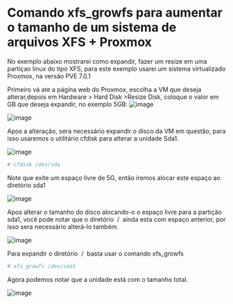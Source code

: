 # Comando xfs_growfs para aumentar o tamanho de um sistema de arquivos XFS + Proxmox


No exemplo abaixo mostrarei como expandir, fazer um resize em uma partiçao linux do tipo XFS, para este exemplo usarei um sistema virtualizado Proxmox, na versão PVE 7.0.1

Primeiro vá ate a página web do Proxmox, escolha a VM que deseja alterar,depois em Hardware > Hard Disk >Resize Disk, coloque o valor em GB que deseja expandir, no exemplo 5GB:
![image](https://user-images.githubusercontent.com/79642492/145046544-d9cd555d-3b78-4119-a477-4bb0518fd9ed.png)


![image](https://user-images.githubusercontent.com/79642492/145047219-4b13eb19-8191-4e5c-956e-38ea00a69b0b.png)

Apos a alteração, sera necessário expandir o disco da VM em questão, para isso usaremos o utilitário cfdisk para alterar a unidade Sda1.

![image](https://user-images.githubusercontent.com/79642492/145049093-1486d282-4666-4133-9bb4-59c6a9729582.png)

```bash
# cfdisk /dev/sda 
```

Note que exite um espaço livre de 5G, então iremos alocar este espaço ao diretório sda1

![image](https://user-images.githubusercontent.com/79642492/145049584-462df95f-c0e7-4803-bb7a-eb2a1f55215c.png)

Apos alterar o tamanho do disco alocando-o o espaço livre para a partição sda1, você pode notar que o diretório  /  ainda esta com espaço anterior, por isso sera necessário alterá-lo também.

![image](https://user-images.githubusercontent.com/79642492/145098639-e316ecc4-c095-4356-9966-333e0011ef5a.png)


Para expandir o diretório  /  basta usar o comando xfs_growfs

```bash
# xfs_growfs /dev/sda1 

```
Agora podemos notar que a unidade está com o tamanho total.

![image](https://user-images.githubusercontent.com/79642492/145098984-bb411112-fedf-47f8-a3ce-2145230c947e.png)








